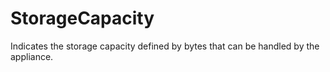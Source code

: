 StorageCapacity
===============

Indicates the storage capacity defined by bytes that can be handled by the appliance.

